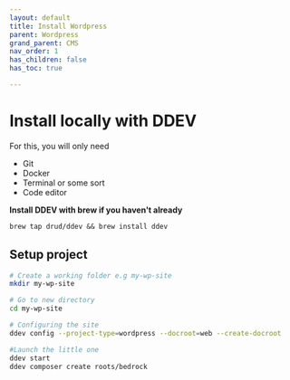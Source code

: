 ```yaml
---
layout: default
title: Install Wordpress
parent: Wordpress
grand_parent: CMS
nav_order: 1
has_children: false
has_toc: true

---
```

# Install locally with DDEV

For this, you will only need
* Git
* Docker
* Terminal or some sort
* Code editor

**Install DDEV with brew if you haven't already**

```md
brew tap drud/ddev && brew install ddev 
```

## Setup project

```bash
# Create a working folder e.g my-wp-site
mkdir my-wp-site

# Go to new directory
cd my-wp-site

# Configuring the site
ddev config --project-type=wordpress --docroot=web --create-docroot

#Launch the little one
ddev start
ddev composer create roots/bedrock
```